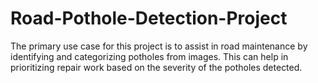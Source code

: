 # Road-Pothole-Detection-Project
The primary use case for this project is to assist in road maintenance by identifying and categorizing potholes from images. This can help in prioritizing repair work based on the severity of the potholes detected.
